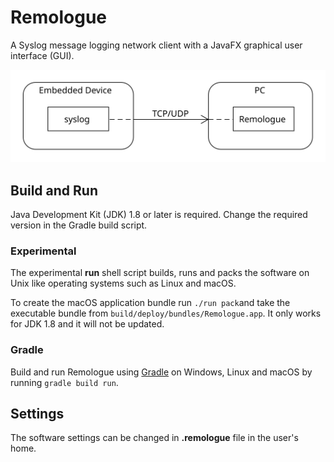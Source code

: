 # Remologue
A Syslog message logging network client with a JavaFX graphical user interface (GUI).

![](remologue.svg)

## Build and Run
Java Development Kit (JDK) 1.8 or later is required. Change the required version in the Gradle build script.

### Experimental
The experimental **run** shell script builds, runs and packs the software on Unix like operating systems such as Linux and macOS.

To create the macOS application bundle run ```./run pack```and take the executable bundle from `build/deploy/bundles/Remologue.app`.
It only works for JDK 1.8 and it will not be updated.

### Gradle
Build and run Remologue using [Gradle](https://en.wikipedia.org/wiki/Gradle) on Windows, Linux and macOS by running ```gradle build run```.

## Settings
The software settings can be changed in **.remologue** file in the user's home.
